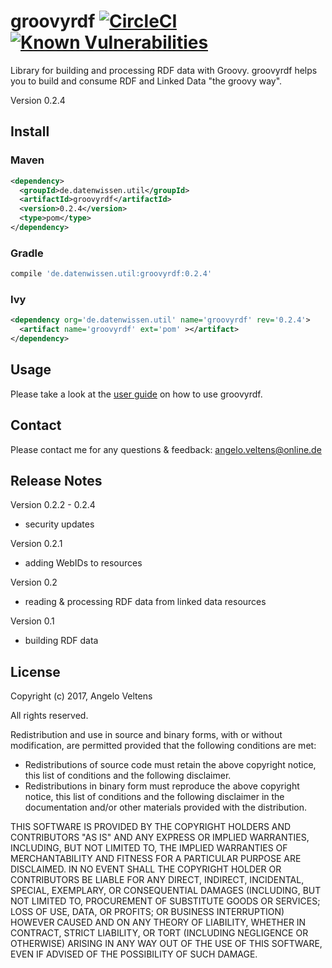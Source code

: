 # groovyrdf [![CircleCI](https://circleci.com/gh/angelo-v/groovyrdf/tree/master.svg?style=svg)](https://circleci.com/gh/angelo-v/groovyrdf/tree/master) [![Known Vulnerabilities](https://snyk.io/test/github/angelo-v/groovyrdf/badge.svg)](https://snyk.io/test/github/angelo-v/groovyrdf)

Library for building and processing RDF data with Groovy. groovyrdf helps you to build and consume RDF and Linked Data "the groovy way".

Version 0.2.4

## Install 

### Maven

```xml
<dependency>
  <groupId>de.datenwissen.util</groupId>
  <artifactId>groovyrdf</artifactId>
  <version>0.2.4</version>
  <type>pom</type>
</dependency>
```

### Gradle

```groovy
compile 'de.datenwissen.util:groovyrdf:0.2.4'
```

### Ivy

```xml
<dependency org='de.datenwissen.util' name='groovyrdf' rev='0.2.4'>
  <artifact name='groovyrdf' ext='pom' ></artifact>
</dependency>
```

## Usage

Please take a look at the [user guide] on how to use groovyrdf.

[user guide]: http://angelo-v.github.com/groovyrdf/

## Contact

Please contact me for any questions & feedback: [angelo.veltens@online.de](mailto:angelo.veltens@online.de)

## Release Notes

Version 0.2.2 - 0.2.4

- security updates

Version 0.2.1

- adding WebIDs to resources

Version 0.2

- reading & processing RDF data from linked data resources

Version 0.1

- building RDF data

## License

Copyright (c) 2017, Angelo Veltens

All rights reserved.

Redistribution and use in source and binary forms, with or without modification, are permitted provided that the following conditions are met:

- Redistributions of source code must retain the above copyright notice, this list of conditions and the following disclaimer.
- Redistributions in binary form must reproduce the above copyright notice, this list of conditions and the following disclaimer in the documentation and/or other materials provided with the distribution.

THIS SOFTWARE IS PROVIDED BY THE COPYRIGHT HOLDERS AND CONTRIBUTORS "AS IS" AND ANY EXPRESS OR IMPLIED WARRANTIES, INCLUDING, BUT NOT LIMITED TO, THE IMPLIED WARRANTIES OF MERCHANTABILITY AND FITNESS FOR A PARTICULAR PURPOSE ARE DISCLAIMED. IN NO EVENT SHALL THE COPYRIGHT HOLDER OR CONTRIBUTORS BE LIABLE FOR ANY DIRECT, INDIRECT, INCIDENTAL, SPECIAL, EXEMPLARY, OR CONSEQUENTIAL DAMAGES (INCLUDING, BUT NOT LIMITED TO, PROCUREMENT OF SUBSTITUTE GOODS OR SERVICES; LOSS OF USE, DATA, OR PROFITS; OR BUSINESS INTERRUPTION) HOWEVER CAUSED AND ON ANY THEORY OF LIABILITY, WHETHER IN CONTRACT, STRICT LIABILITY, OR TORT (INCLUDING NEGLIGENCE OR OTHERWISE) ARISING IN ANY WAY OUT OF THE USE OF THIS SOFTWARE, EVEN IF ADVISED OF THE POSSIBILITY OF SUCH DAMAGE.
